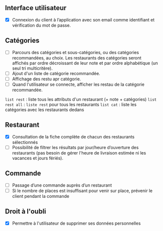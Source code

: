 ## Interface utilisateur
- [x] Connexion du client à l’application avec son email comme identifiant et vérification du mot de passe.

## Catégories
- [ ] Parcours des catégories et sous-catégories, ou des catégories recommandées, au choix. Les  restaurants des catégories seront affichés par ordre décroissant de leur note et par ordre alphabétique (un seul tri multicritère).
- [ ] Ajout d'un liste de catégorie recommandée.
- [ ] Affichage des restu apr catégorie.
- [ ] Quand l'utilisateur se connecte, afficher les restau de la catégorie recommandée.

`list rest` : liste tous les attributs d'un restaurant (+ note + catégories)
`list rest all` : `liste rest` pour tous les restaurants
`list cat` : liste les catégories avec les restaurants dedans

## Restaurant
- [x] Consultation de la fiche complète de chacun des restaurants sélectionnés
- [ ] Possibilité de filtrer les résultats par jour/heure d’ouverture des restaurants (pas besoin de gérer l'heure de livraison estimée ni les vacances et jours fériés).
## Commande
- [ ] Passage d’une commande auprès d’un restaurant
- [ ] Si le nombre de places est insuffisant pour venir sur place, prévenir le client pendant la commande

## Droit à l'oubli
- [x] Permettre à l'utilisateur de supprimer ses données personnelles